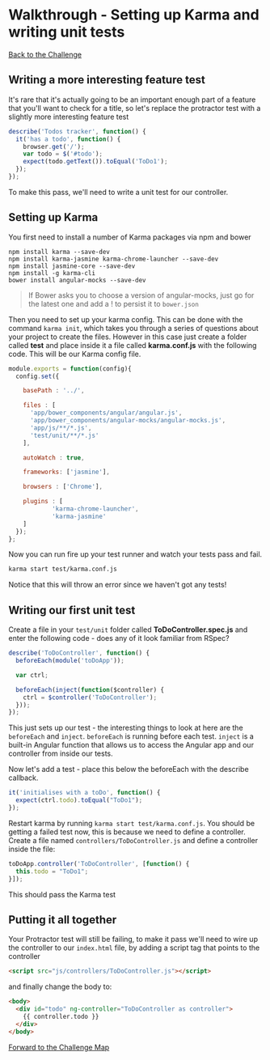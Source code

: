 # Walkthrough - Setting up Karma and writing unit tests

[Back to the Challenge](../10_karma.md)

## Writing a more interesting feature test

It's rare that it's actually going to be an important enough part of a feature
that you'll want to check for a title, so let's replace the protractor test with
a slightly more interesting feature test

```js
describe('Todos tracker', function() {
  it('has a todo', function() {
    browser.get('/');
    var todo = $('#todo');
    expect(todo.getText()).toEqual('ToDo1');
  });
});
```

To make this pass, we'll need to write a unit test for our controller.

## Setting up Karma

You first need to install a number of Karma packages via npm and bower

```shell
npm install karma --save-dev
npm install karma-jasmine karma-chrome-launcher --save-dev
npm install jasmine-core --save-dev
npm install -g karma-cli
bower install angular-mocks --save-dev
```
> If Bower asks you to choose a version of angular-mocks, just go for the latest
> one and add a ! to persist it to `bower.json`

Then you need to set up your karma config. This can be done with the command `karma init`, which takes you through a series of questions about your project to create the files. However in this case just create a folder called **test** and place inside it a file called **karma.conf.js** with the following code. This will be our Karma config file.

```js
module.exports = function(config){
  config.set({

    basePath : '../',

    files : [
      'app/bower_components/angular/angular.js',
      'app/bower_components/angular-mocks/angular-mocks.js',
      'app/js/**/*.js',
      'test/unit/**/*.js'
    ],

    autoWatch : true,

    frameworks: ['jasmine'],

    browsers : ['Chrome'],

    plugins : [
            'karma-chrome-launcher',
            'karma-jasmine'
    ]
  });
};
```

Now you can run fire up your test runner and watch your tests pass and fail.

```bash
karma start test/karma.conf.js
```

Notice that this will throw an error since we haven't got any tests!

## Writing our first unit test

Create a file in your `test/unit` folder called **ToDoController.spec.js** and enter the following code - does any of it look familiar from RSpec?

```js
describe('ToDoController', function() {
  beforeEach(module('toDoApp'));

  var ctrl;

  beforeEach(inject(function($controller) {
    ctrl = $controller('ToDoController');
  }));
});
```

This just sets up our test - the interesting things to look at here are the `beforeEach` and `inject`. `beforeEach` is running before each test. `inject` is a built-in Angular function that allows us to access the Angular app and our controller from inside our tests.

Now let's add a test - place this below the beforeEach with the describe callback.

```js
it('initialises with a toDo', function() {
  expect(ctrl.todo).toEqual("ToDo1");
});
```

Restart karma by running `karma start test/karma.conf.js`. You should be getting a failed test now, this is because we need to define a controller. Create a file named `controllers/ToDoController.js` and define a controller inside the file:

```js
toDoApp.controller('ToDoController', [function() {
  this.todo = "ToDo1";
}]);
```

This should pass the Karma test

## Putting it all together

Your Protractor test will still be failing, to make it pass we'll need to wire
up the controller to our `index.html` file, by adding a script tag that points
to the controller

```html
<script src="js/controllers/ToDoController.js"></script>
```

and finally change the body to:

```html
<body>
  <div id="todo" ng-controller="ToDoController as controller">
    {{ controller.todo }}
  </div>
</body>
```

[Forward to the Challenge Map](../00_challenge_map.md)

